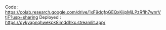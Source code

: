 Code : https://colab.research.google.com/drive/1xF9dgfpGEQxKijpMjLPzRflh7wnrVtjF?usp=sharing
Deployed : https://dykyapnqhwekpk8imddhkx.streamlit.app/
